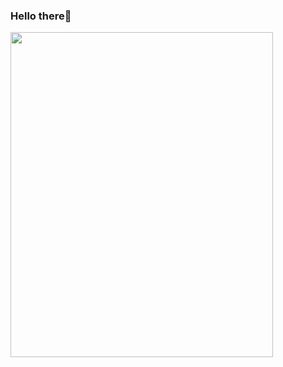 ### Hello there👋

<a href="https://www.instagram.com/alexpeev9/">
<img src="https://starecat.com/content/wp-content/uploads/when-you-write-10-lines-of-code-without-searching-on-google-it-aint-much-but-its-honest-work-farmer.jpg" width="420" height="520">
 </a>
